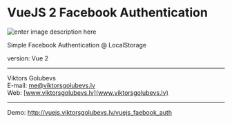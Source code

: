 # VueJS 2 Facebook Authentication

![enter image description here](https://vuejs.org/images/logo.png)


Simple Facebook Authentication @ LocalStorage

version: Vue 2

----------

Viktors Golubevs  
E-mail: me@viktorsgolubevs.lv  
Web: [www.viktorsgolubevs.lv](www.viktorsgolubevs.lv)

----------

Demo: http://vuejs.viktorsgolubevs.lv/vuejs_faebook_auth
